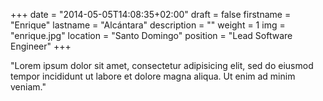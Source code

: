 +++
date = "2014-05-05T14:08:35+02:00"
draft = false
firstname = "Enrique"
lastname = "Alcántara"
description = ""
weight = 1
img = "enrique.jpg"
location = "Santo Domingo"
position = "Lead Software Engineer"
+++

"Lorem ipsum dolor sit amet, consectetur adipisicing elit, sed do eiusmod tempor incididunt ut labore et dolore magna aliqua. Ut enim ad minim veniam."

